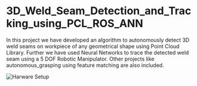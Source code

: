 # 3D_Weld_Seam_Detection_and_Tracking_using_PCL_ROS_ANN
In this project we have developed an algorithm to autonomously detect 3D weld seams on workpiece of any geometrical shape using Point Cloud Library. Further we have used Neural Networks to trace the detected weld seam using a 5 DOF Robotic Manipulator. Other projects like autonomous_grasping using feature matching are also included.

![Harware Setup](https://github.com/PatilVrush/3D_Weld_Seam_Detection_and_Tracking_using_PCL_ROS_ANN/blob/master/ex_setup.jpg)
